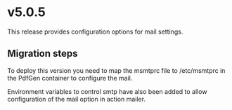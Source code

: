 # v5.0.5

This release provides configuration options for mail settings.

## Migration steps

To deploy this version you need to map the msmtprc file to /etc/msmtprc in the PdfGen container to configure the mail.

Environment variables to control smtp have also been added to allow configuration of the mail option in action mailer.
